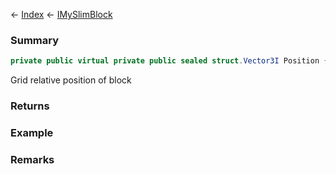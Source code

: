 ← [Index](Api-Index) ← [IMySlimBlock](VRage.Game.ModAPI.Ingame.IMySlimBlock)

### Summary

```csharp
private public virtual private public sealed struct.Vector3I Position { ; }
```

Grid relative position of block

### Returns

### Example

### Remarks

